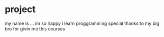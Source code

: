 # project
my name is ...
im so happy i learn proggramming
special thanks to my big bro
for givin me this courses
